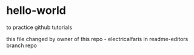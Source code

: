 # hello-world
to practice github tutorials

this file changed by owner of this repo - electricalfaris in readme-editors branch repo
